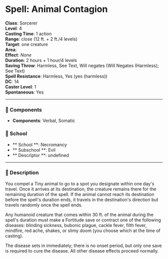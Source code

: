 
# Spell: Animal Contagion
**Class**: Sorcerer  
**Level**: 4  
**Casting Time**: 1 action  
**Range**: close (12 ft. + 2 ft./4 levels)  
**Target**: one creature  
**Area**:   
**Effect**: _None_  
**Duration**: 2 hours + 1 hour/4 levels  
**Saving Throw**: Harmless, See Text, Will negates (Will Negates (Harmless); See Text)  
**Spell Resistance**: Harmless, Yes (yes (harmless))  
**DC**: 14  
**Caster Level**: 1  
**Spontaneous**: Yes

---

### 🔮 Components
- **Components**: Verbal, Somatic

### 🏫 School
- ** School **: Necromancy
- ** Subschool **: Evil
- ** Descriptor **: undefined
---

### 📜 Description
You compel a Tiny animal to go to a spot you designate within one day's travel. Once it arrives at its destination, the creature remains there for the remaining duration of the spell. If the animal cannot reach its destination before the spell's duration ends, it travels in the destination's direction but travels randomly once the spell ends.

Any humanoid creature that comes within 30 ft. of the animal during the spell's duration must make a Fortitude save or contract one of the following diseases: blinding sickness, bubonic plague, cackle fever, filth fever, mindfire, red ache, shakes, or slimy doom (you choose which at the time of casting).

The disease sets in immediately; there is no onset period, but only one save is required to cure the disease. All other disease effects proceed normally.
